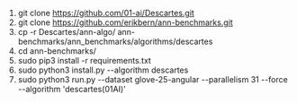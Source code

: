 1. git  clone https://github.com/01-ai/Descartes.git  
2. git  clone https://github.com/erikbern/ann-benchmarks.git 
3. cp -r Descartes/ann-algo/ ann-benchmarks/ann_benchmarks/algorithms/descartes
4. cd ann-benchmarks/
5. sudo pip3 install -r requirements.txt
6. sudo python3 install.py --algorithm  descartes
7. sudo python3 run.py --dataset glove-25-angular --parallelism 31 --force --algorithm  'descartes(01AI)'
